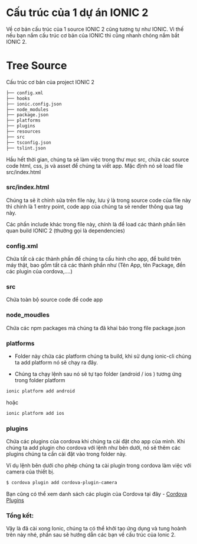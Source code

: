 # Cấu trúc của 1 dự án IONIC 2
Về cơ bản cấu trúc của 1 source IONIC 2 cũng tương tự như IONIC.
Vì thế nếu bạn nắm cấu trúc cơ bản của IONIC thì cũng nhanh chóng nắm bắt IONIC 2.

# Tree Source
Cấu trúc cơ bản của project IONIC 2
```sh
├── config.xml
├── hooks
├── ionic.config.json
├── node_modules
├── package.json
├── platforms
├── plugins
├── resources
├── src
├── tsconfig.json
├── tslint.json
```

Hầu hết thời gian, chúng ta sẽ làm việc trong thư mục src, chứa các source code html, css, js và asset để chúng ta viết app.
Mặc định nó sẽ load file src/index.html

### src/index.html
Chúng ta sẽ ít chỉnh sửa trên file này, lưu ý là trong source code của file này thì <ion-app></ion-app> chính là 1 entry point, code app của chúng ta sẽ render thông qua tag này.

Các phần include khác trong file này, chính là để load các thành phần liên quan build IONIC 2 (thường gọi là dependencies)

### config.xml
Chứa tất cả các thành phần để chúng ta cấu hình cho app, để build trên máy thật, bao gồm tất cả các thành phần như (Tên App, tên Package, đền các plugin của cordova,....)

### src
Chứa toàn bộ source code để code app

### node_moudles
Chứa các npm packages mà chúng ta đã khai báo trong file package.json

### platforms
* Folder này chứa các platform chúng ta build, khi sử dụng ionic-cli chúng ta add platform nó sẽ chạy ra đây.

* Chúng ta chạy lệnh sau nó sẽ tự tạo folder (android / ios ) tương ứng trong folder platform

```sh
ionic platform add android
```

hoặc
```sh
ionic platform add ios
```
### plugins
Chứa các plugins của cordova khi chúng ta cài đặt cho app của mình.
Khi chúng ta add plugin cho cordova với lệnh như bên dưới, nó sẽ thêm các plugins chúng ta cần cài đặt vào trong folder này.

Ví dụ lệnh bên dưới cho phép chúng ta cài plugin trong cordova làm việc với camera của thiết bị.
```sh
$ cordova plugin add cordova-plugin-camera
```
Bạn cũng có thể xem danh sách các plugin của Cordova tại đây - [Cordova Plugins] 


### Tổng kết:
Vậy là đã cài xong Ionic, chúng ta có thể khởi tạo ứng dụng và tung hoành trên này nhé, phần sau sẽ hướng dẫn các bạn về cấu trúc của Ionic 2.

[Cordova Plugins]: https://cordova.apache.org/plugins/

[NodeJS]: <https://nodejs.org/en/>
